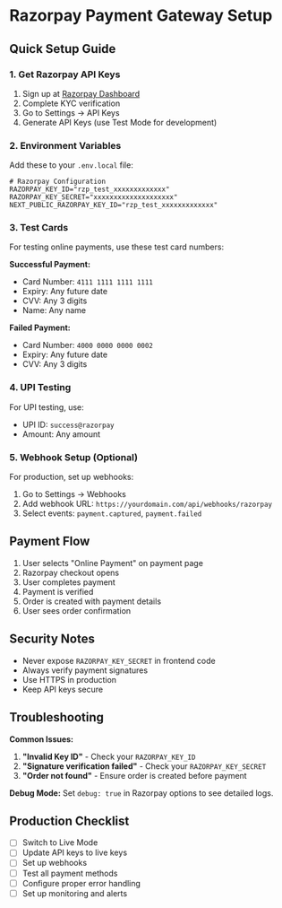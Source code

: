 # Razorpay Payment Gateway Setup

## Quick Setup Guide

### 1. Get Razorpay API Keys

1. Sign up at [Razorpay Dashboard](https://dashboard.razorpay.com/)
2. Complete KYC verification
3. Go to Settings → API Keys
4. Generate API Keys (use Test Mode for development)

### 2. Environment Variables

Add these to your `.env.local` file:

```env
# Razorpay Configuration
RAZORPAY_KEY_ID="rzp_test_xxxxxxxxxxxxx"
RAZORPAY_KEY_SECRET="xxxxxxxxxxxxxxxxxxxx"
NEXT_PUBLIC_RAZORPAY_KEY_ID="rzp_test_xxxxxxxxxxxxx"
```

### 3. Test Cards

For testing online payments, use these test card numbers:

**Successful Payment:**
- Card Number: `4111 1111 1111 1111`
- Expiry: Any future date
- CVV: Any 3 digits
- Name: Any name

**Failed Payment:**
- Card Number: `4000 0000 0000 0002`
- Expiry: Any future date
- CVV: Any 3 digits

### 4. UPI Testing

For UPI testing, use:
- UPI ID: `success@razorpay`
- Amount: Any amount

### 5. Webhook Setup (Optional)

For production, set up webhooks:
1. Go to Settings → Webhooks
2. Add webhook URL: `https://yourdomain.com/api/webhooks/razorpay`
3. Select events: `payment.captured`, `payment.failed`

## Payment Flow

1. User selects "Online Payment" on payment page
2. Razorpay checkout opens
3. User completes payment
4. Payment is verified
5. Order is created with payment details
6. User sees order confirmation

## Security Notes

- Never expose `RAZORPAY_KEY_SECRET` in frontend code
- Always verify payment signatures
- Use HTTPS in production
- Keep API keys secure

## Troubleshooting

**Common Issues:**

1. **"Invalid Key ID"** - Check your `RAZORPAY_KEY_ID`
2. **"Signature verification failed"** - Check your `RAZORPAY_KEY_SECRET`
3. **"Order not found"** - Ensure order is created before payment

**Debug Mode:**
Set `debug: true` in Razorpay options to see detailed logs.

## Production Checklist

- [ ] Switch to Live Mode
- [ ] Update API keys to live keys
- [ ] Set up webhooks
- [ ] Test all payment methods
- [ ] Configure proper error handling
- [ ] Set up monitoring and alerts
